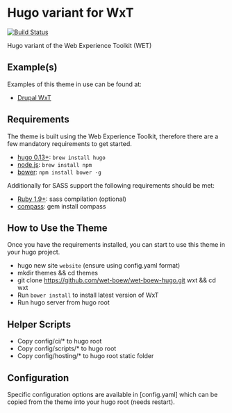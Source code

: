 Hugo variant for WxT
====================

[![Build Status][travisci-badge]][travisci]

Hugo variant of the Web Experience Toolkit (WET)

## Example(s)

Examples of this theme in use can be found at:

  * [Drupal WxT][drupalwxt]

## Requirements

The theme is built using the Web Experience Toolkit, therefore there are a few mandatory requirements to get started.

  * [hugo 0.13+][hugo]: `brew install hugo`
  * [node.js][nodejs]: `brew install npm`
  * [bower][bower]: `npm install bower -g`

Additionally for SASS support the following requirements should be met:

  * [Ruby 1.9+][ruby]: sass compilation (optional)
  * [compass][compass]: gem install compass

## How to Use the Theme

Once you have the requirements installed, you can start to use this theme in your hugo project.

  * hugo new site `website` (ensure using config.yaml format)
  * mkdir themes && cd themes
  * git clone https://github.com/wet-boew/wet-boew-hugo.git wxt && cd wxt
  * Run `bower install` to install latest version of WxT
  * Run hugo server from hugo root

## Helper Scripts

  * Copy config/ci/* to hugo root
  * Copy config/scripts/* to hugo root
  * Copy config/hosting/* to hugo root static folder

## Configuration

  Specific configuration options are available in [config.yaml] which can be copied from the theme into your hugo root (needs restart).


<!-- Links Referenced -->

[bower]:                http://bower.io
[compass]:              http://compass-style.org
[drupalwxt]:            http://drupalwxt.github.io
[hugo]:                 http://gohugo.io
[nodejs]:               http://nodejs.org
[ruby]:                 http://ruby-lang.org
[travisci]:             http://travis-ci.org/wet-boew/wet-boew-hugo
[travisci-badge]:       https://api.travis-ci.org/wet-boew/wet-boew-hugo?branch=master
[wet-boew-hugo]:        https://github.com/wet-boew/wet-boew-hugo
